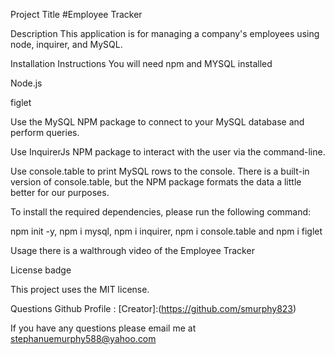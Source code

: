 Project Title
#Employee Tracker

Description
This application is for managing a company's employees using node, inquirer, and MySQL.

Installation Instructions
You will need npm and MYSQL installed

Node.js

figlet

Use the MySQL NPM package to connect to your MySQL database and perform queries.

Use InquirerJs NPM package to interact with the user via the command-line.

Use console.table to print MySQL rows to the console. There is a built-in version of console.table, but the NPM package formats the data a little better for our purposes.

To install the required dependencies, please run the following command:

npm init -y, npm i mysql, npm i inquirer, npm i console.table and npm i figlet

Usage
there is a walthrough video of the Employee Tracker 

License
badge

This project uses the MIT license.

Questions
Github Profile : [Creator]:(https://github.com/smurphy823)

If you have any questions please email me at stephanuemurphy588@yahoo.com
